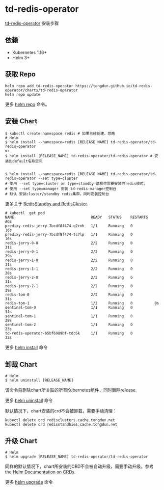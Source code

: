 # td-redis-operator

[td-redis-operator](https://github.com/tongdun/td-redis-operator) 安装步骤

## 依赖

- Kubernetes 1.16+
- Helm 3+

## 获取 Repo

```console
helm repo add td-redis-operator https://tongdun.github.io/td-redis-operator/charts/td-redis-operator
helm repo update
```

更多 [helm repo](https://helm.sh/docs/helm/helm_repo/) 命令。

## 安装 Chart

```console
$ kubectl create namespace redis # 如果已经创建，忽略
# Helm
$ helm install --namespace=redis [RELEASE_NAME] td-redis-operator/td-redis-operator
or
$ helm install [RELEASE_NAME] td-redis-operator/td-redis-operator # 安装到default名称空间


$ helm install --namespace=redis [RELEASE_NAME] td-redis-operator/td-redis-operator --set type=cluster
# 使用 --set type=cluster or type=standby 选择你需要安装的redis模式.
# 使用 --set type=manager 安装 td-redis-manager控制台
# 默认 安装cluster/standby redis集群，同时安装控制台
```

更多关于 [RedisStandby and RedisCluster](https://github.com/tongdun/td-redis-operator/wiki/Redis-Standby-Delivery-Example).

```
# kubectl  get pod
NAME                                   READY   STATUS    RESTARTS   AGE
predixy-redis-jerry-7bcdf8f474-q2rnh   1/1     Running   0          16s
predixy-redis-jerry-7bcdf8f474-tc7lp   1/1     Running   0          16s
redis-jerry-0-0                        2/2     Running   0          31s
redis-jerry-0-1                        2/2     Running   0          29s
redis-jerry-1-0                        2/2     Running   0          31s
redis-jerry-1-1                        2/2     Running   0          28s
redis-jerry-2-0                        2/2     Running   0          31s
redis-jerry-2-1                        2/2     Running   0          29s
redis-tom-0                            2/2     Running   0          31s
redis-tom-1                            1/2     Running   0          8s
sentinel-tom-0                         1/1     Running   0          31s
sentinel-tom-1                         1/1     Running   0          28s
sentinel-tom-2                         1/1     Running   0          23s
td-redis-operator-65bf6989bf-tdc6k     1/1     Running   0          32s
```

更多 [helm install](https://helm.sh/docs/helm/helm_install/) 命令

## 卸载 Chart

```console
# Helm
$ helm uninstall [RELEASE_NAME]
```

该命令将删除chart所关联的所有Kubernetes组件，同时删除release.

更多 [helm uninstall](https://helm.sh/docs/helm/helm_uninstall/) 命令

默认情况下，chart安装的crd不会被卸载，需要手动清理：

```console
kubectl delete crd redisclusters.cache.tongdun.net
kubectl delete crd redisstandbies.cache.tongdun.net
```

## 升级 Chart

```console
# Helm
$ helm upgrade [RELEASE_NAME] td-redis-operator/td-redis-operator
```

同样的默认情况下，chart所安装的CRD不会被自动升级，需要手动升级。参考
the [Helm Documentation on CRDs](https://helm.sh/docs/chart_best_practices/custom_resource_definitions).

更多 [helm upgrade](https://helm.sh/docs/helm/helm_upgrade/) 命令
